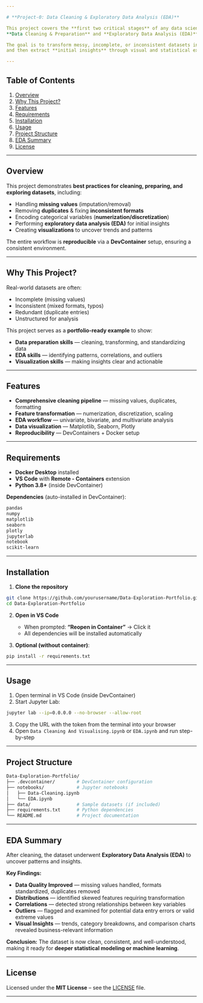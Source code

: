 ```yaml
---

# **Project-0: Data Cleaning & Exploratory Data Analysis (EDA)**

This project covers the **first two critical stages** of any data science workflow —
**Data Cleaning & Preparation** and **Exploratory Data Analysis (EDA)**.

The goal is to transform messy, incomplete, or inconsistent datasets into a clean, structured format,
and then extract **initial insights** through visual and statistical exploration.

---
```


## **Table of Contents**

1. [Overview](#overview)
2. [Why This Project?](#why-this-project)
3. [Features](#features)
4. [Requirements](#requirements)
5. [Installation](#installation)
6. [Usage](#usage)
7. [Project Structure](#project-structure)
8. [EDA Summary](#eda-summary)
9. [License](#license)

---

## **Overview**

This project demonstrates **best practices for cleaning, preparing, and exploring datasets**, including:

* Handling **missing values** (imputation/removal)
* Removing **duplicates** & fixing **inconsistent formats**
* Encoding categorical variables (**numerization/discretization**)
* Performing **exploratory data analysis (EDA)** for initial insights
* Creating **visualizations** to uncover trends and patterns

The entire workflow is **reproducible** via a **DevContainer** setup, ensuring a consistent environment.

---

## **Why This Project?**

Real-world datasets are often:

* Incomplete (missing values)
* Inconsistent (mixed formats, typos)
* Redundant (duplicate entries)
* Unstructured for analysis

This project serves as a **portfolio-ready example** to show:

* **Data preparation skills** — cleaning, transforming, and standardizing data
* **EDA skills** — identifying patterns, correlations, and outliers
* **Visualization skills** — making insights clear and actionable

---

## **Features**

* **Comprehensive cleaning pipeline** — missing values, duplicates, formatting
* **Feature transformation** — numerization, discretization, scaling
* **EDA workflow** — univariate, bivariate, and multivariate analysis
* **Data visualization** — Matplotlib, Seaborn, Plotly
* **Reproducibility** — DevContainers + Docker setup

---

## **Requirements**

* **Docker Desktop** installed
* **VS Code** with **Remote - Containers** extension
* **Python 3.8+** (inside DevContainer)

**Dependencies** (auto-installed in DevContainer):

```bash
pandas
numpy
matplotlib
seaborn
plotly
jupyterlab
notebook
scikit-learn
```

---

## **Installation**

1. **Clone the repository**

```bash
git clone https://github.com/yourusername/Data-Exploration-Portfolio.git
cd Data-Exploration-Portfolio
```

2. **Open in VS Code**

   * When prompted: **“Reopen in Container”** → Click it
   * All dependencies will be installed automatically

3. **Optional (without container)**:

```bash
pip install -r requirements.txt
```

---

## **Usage**

1. Open terminal in VS Code (inside DevContainer)
2. Start Jupyter Lab:

```bash
jupyter lab --ip=0.0.0.0 --no-browser --allow-root
```

3. Copy the URL with the token from the terminal into your browser
4. Open `Data Cleaning And Visualising.ipynb` or `EDA.ipynb` and run step-by-step

---

## **Project Structure**

```bash
Data-Exploration-Portfolio/
├── .devcontainer/        # DevContainer configuration
├── notebooks/            # Jupyter notebooks
│   ├── Data-Cleaning.ipynb
│   └── EDA.ipynb
├── data/                 # Sample datasets (if included)
├── requirements.txt      # Python dependencies
└── README.md             # Project documentation
```

---

## **EDA Summary**

After cleaning, the dataset underwent **Exploratory Data Analysis (EDA)** to uncover patterns and insights.

**Key Findings:**

* **Data Quality Improved** — missing values handled, formats standardized, duplicates removed
* **Distributions** — identified skewed features requiring transformation
* **Correlations** — detected strong relationships between key variables
* **Outliers** — flagged and examined for potential data entry errors or valid extreme values
* **Visual Insights** — trends, category breakdowns, and comparison charts revealed business-relevant information

**Conclusion:**
The dataset is now clean, consistent, and well-understood, making it ready for **deeper statistical modeling or machine learning**.

---

## **License**

Licensed under the **MIT License** – see the [LICENSE](LICENSE) file.

---
